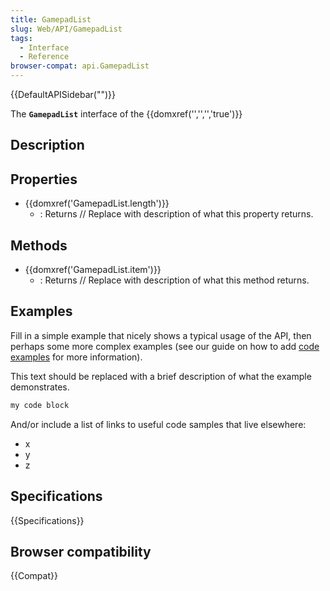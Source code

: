 ```yaml
---
title: GamepadList
slug: Web/API/GamepadList
tags:
  - Interface
  - Reference
browser-compat: api.GamepadList
---
```

{{DefaultAPISidebar("")}}

The **`GamepadList`** interface of the {{domxref('','','','true')}} 

## Description

 

## Properties

- {{domxref('GamepadList.length')}}
  - : Returns // Replace with description of what this property returns.



## Methods

- {{domxref('GamepadList.item')}}
  - : Returns // Replace with description of what this method returns.

## Examples

Fill in a simple example that nicely shows a typical usage of the API, then perhaps some more complex examples (see our guide on how to add [code examples](/en-US/docs/MDN/Contribute/Structures/Code_examples) for more information).

This text should be replaced with a brief description of what the example demonstrates.

```js
my code block
```

And/or include a list of links to useful code samples that live elsewhere:

*   x
*   y
*   z

## Specifications

{{Specifications}}

## Browser compatibility

{{Compat}}

